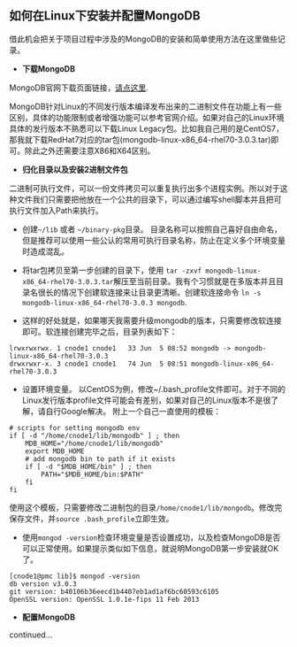 ## 如何在Linux下安装并配置MongoDB
借此机会把关于项目过程中涉及的MongoDB的安装和简单使用方法在这里做些记录。
* **下载MongoDB**

MongoDB官网下载页面链接，[请点这里](https://www.mongodb.org/downloads). 

MongoDB针对Linux的不同发行版本编译发布出来的二进制文件在功能上有一些区别，具体的功能限制或者增强功能可以参考官网介绍。如果对自己的Linux环境具体的发行版本不熟悉可以下载Linux Legacy包。比如我自己用的是CentOS7，那我就下载RedHat7对应的tar包(mongodb-linux-x86_64-rhel70-3.0.3.tar)即可。除此之外还需要注意X86和X64区别。

* **归化目录以及安装2进制文件包**

二进制可执行文件，可以一份文件拷贝可以重复执行出多个进程实例。所以对于这种文件我们只需要把他放在一个公共的目录下，可以通过编写shell脚本并且把可执行文件加入Path来执行。

* 创建`~/lib` 或者 `~/binary-pkg`目录。 目录名称可以按照自己喜好自由命名，但是推荐可以使用一些公认的常用可执行目录名称，防止在定义多个环境变量时造成混乱。
* 将tar包拷贝至第一步创建的目录下，使用 `tar -zxvf mongodb-linux-x86_64-rhel70-3.0.3.tar`解压至当前目录。我有个习惯就是在多版本并且目录名很长的情况下创建软连接来让目录更清晰。创建软连接命令 `ln -s mongodb-linux-x86_64-rhel70-3.0.3 mongodb`.

* 这样的好处就是，如果哪天我需要升级mongodb的版本，只需要修改软连接即可。软连接创建完毕之后，目录列表如下：
````
lrwxrwxrwx. 1 cnode1 cnode1   33 Jun  5 08:52 mongodb -> mongodb-linux-x86_64-rhel70-3.0.3
drwxrwxr-x. 3 cnode1 cnode1   74 Jun  5 08:51 mongodb-linux-x86_64-rhel70-3.0.3
````
* 设置环境变量。 以CentOS为例，修改~/.bash_profile文件即可。对于不同的Linux发行版本profile文件可能会有差别，如果对自己的Linux版本不是很了解，请自行Google解决。 附上一个自己一直使用的模板：
````
# scripts for setting mongodb env
if [ -d "/home/cnode1/lib/mongodb" ] ; then
    MDB_HOME="/home/cnode1/lib/mongodb"
    export MDB_HOME
    # add mongodb bin to path if it exists
    if [ -d "$MDB_HOME/bin" ] ; then
        PATH="$MDB_HOME/bin:$PATH"
    fi
fi
````
使用这个模板，只需要修改二进制包的目录`/home/cnode1/lib/mongodb`。修改完保存文件，并`source .bash_profile`立即生效。

* 使用`mongod -version`检查环境变量是否设置成功，以及检查MongoDB是否可以正常使用。如果提示类似如下信息，就说明MongoDB第一步安装就OK了。
````
[cnode1@pmc lib]$ mongod -version
db version v3.0.3
git version: b40106b36eecd1b4407eb1ad1af6bc60593c6105
OpenSSL version: OpenSSL 1.0.1e-fips 11 Feb 2013
````

* **配置MongoDB**

continued...

